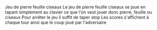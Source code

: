 Jeu de pierre feuille ciseaux
Le jeu de pierre feuille ciseaux se joue en tapant simplement au clavier ce que l'on veut jouer donc pierre, feuille ou ciseaux
Pour arrêter le jeu il suffit de taper stop
Les scores s'affichent à chaque tour ainsi que le coup joué par l'adversaire